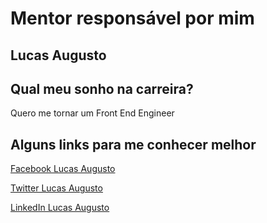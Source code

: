 # Mentor responsável por mim

## Lucas Augusto

## Qual meu sonho na carreira?
Quero me tornar um Front End Engineer

## Alguns links para me conhecer melhor

[Facebook Lucas Augusto](https://www.facebook.com/lucasaugustofrontend "Lucas Augusto")

[Twitter Lucas Augusto](https://twitter.com/laugustofront "Lucas Augusto")

[LinkedIn Lucas Augusto](https://www.linkedin.com/in/laugustofrontend/ "Lucas Augusto")
